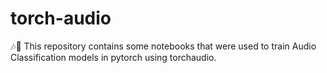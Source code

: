 # torch-audio
🎶🎼 This repository contains some notebooks that were used to train Audio Classification models in pytorch using torchaudio.
